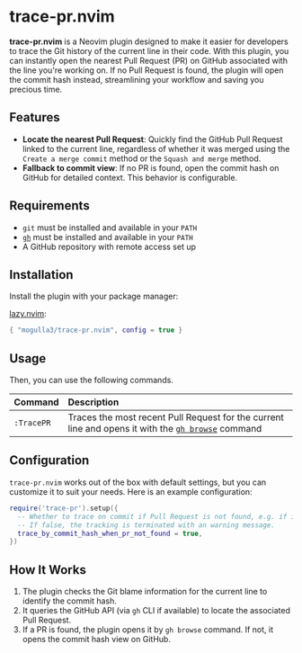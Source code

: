 # trace-pr.nvim

**trace-pr.nvim** is a Neovim plugin designed to make it easier for developers to trace the Git history of the current line in their code. With this plugin, you can instantly open the nearest Pull Request (PR) on GitHub associated with the line you're working on. If no Pull Request is found, the plugin will open the commit hash instead, streamlining your workflow and saving you precious time.

## Features

- **Locate the nearest Pull Request**: Quickly find the GitHub Pull Request linked to the current line, regardless of whether it was merged using the `Create a merge commit` method or the `Squash and merge` method.
- **Fallback to commit view**: If no PR is found, open the commit hash on GitHub for detailed context. This behavior is configurable.

## Requirements

- `git` must be installed and available in your `PATH`
- [`gh`](https://github.com/cli/cli#installation) must be installed and available in your `PATH`
- A GitHub repository with remote access set up

## Installation

Install the plugin with your package manager:

[lazy.nvim](https://github.com/folke/lazy.nvim):

```lua
{ "mogulla3/trace-pr.nvim", config = true }
```

## Usage

Then, you can use the following commands.

|Command|Description|
|:--|:--|
|`:TracePR`|Traces the most recent Pull Request for the current line and opens it with the [`gh browse`](https://cli.github.com/manual/gh_browse) command|

## Configuration

`trace-pr.nvim` works out of the box with default settings, but you can customize it to suit your needs. Here is an example configuration:

```lua
require('trace-pr').setup({
  -- Whether to trace on commit if Pull Request is not found, e.g. if it is committed directly.
  -- If false, the tracking is terminated with an warning message.
  trace_by_commit_hash_when_pr_not_found = true,
})
```

## How It Works

1. The plugin checks the Git blame information for the current line to identify the commit hash.
2. It queries the GitHub API (via `gh` CLI if available) to locate the associated Pull Request.
3. If a PR is found, the plugin opens it by `gh browse` command. If not, it opens the commit hash view on GitHub.
